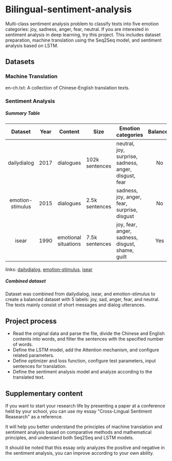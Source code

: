 # Bilingual-sentiment-analysis

Multi-class sentiment analysis problem to classify texts into five emotion categories: joy, sadness, anger, fear, neutral. If you are interested in sentiment analysis in deep learning, try this project. This includes dataset preparation, machine translation using the Seq2Seq model, and sentiment analysis based on LSTM.

## Datasets

### Machine Translation

en-ch.txt: A collection of Chinese-English translation texts.

### Sentiment Analysis

##### Summary Table

|     Dataset    | Year |  Content  |     Size     | Emotion categories | Balanced |
| :--------------: | :--: | :-------: | ------------ | ------------------ | :-------: |
|dailydialog| 2017 | dialogues |102k sentences|neutral, joy, surprise, sadness, anger, disgust, fear| No |
|emotion-stimulus|2015|dialogues|2.5k sentences|sadness, joy, anger, fear, surprise, disgust| No |
|isear|1990|emotional situations|7.5k sentences|joy, fear, anger, sadness, disgust, shame, guilt| Yes |

links: [dailydialog](http://yanran.li/dailydialog.html), [emotion-stimulus](http://www.site.uottawa.ca/~diana/resources/emotion_stimulus_data), [isear](http://www.affective-sciences.org/index.php/download_file/view/395/296/)


##### Combined dataset

Dataset was combined from dailydialog, isear, and emotion-stimulus to create a balanced dataset with 5 labels: joy, sad, anger, fear, and neutral. The texts mainly consist of short messages and dialog utterances.

## Project process
* Read the original data and parse the file, divide the Chinese and English contents into words, and filter the sentences with the specified number of words.
* Define the LSTM model, add the Attention mechanism, and configure related parameters.
* Define optimizer and loss function, configure test parameters, input sentences for translation.
* Define the sentiment analysis model and analyze according to the translated text.

## Supplementary content

If you want to start your research life by presenting a paper at a conference held by your school, you can use my essay "Cross-Lingual Sentiment Reasearch" as a reference.

It will help you better understand the principles of machine translation and sentiment analysis based on comparative methods and mathematical principles, and understand both Seq2Seq and LSTM models.

It should be noted that this essay only analyzes the positive and negative in the sentiment analysis, you can improve according to your own ability.

